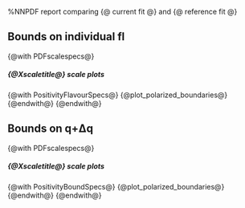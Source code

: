 %NNPDF report comparing {@ current fit @} and {@ reference fit @}

Bounds on individual fl
-----------------------
{@with PDFscalespecs@}
##### {@Xscaletitle@} scale plots
{@with PositivityFlavourSpecs@}
{@plot_polarized_boundaries@}
{@endwith@}
{@endwith@}

Bounds on q+Δq
--------------
{@with PDFscalespecs@}
##### {@Xscaletitle@} scale plots
{@with PositivityBoundSpecs@}
{@plot_polarized_boundaries@}
{@endwith@}
{@endwith@}
